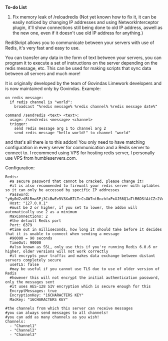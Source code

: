**To-do List**
1. Fix memory leak of /reloadredis (Not yet known how to fix it, it can be easily noticed by changing IP addresses and using NetworkInterceptor plugin, it'll show connections still being done to old IP address, aswell as the new one, even if it doesn't use old IP address for anything.)


RediSkript allows you to communicate between your servers with use of Redis, it's very fast and easy to use.

You can transfer any data in the form of text between your servers, you can program it to execute a set of instructions on the server depending on the redis message, etc. This can be used for making scripts that sync data between all servers and much more!


It is originally developed by the team of Govindas Limework developers and is now maintained only by Govindas.
Example:
```
on redis message:
  if redis channel is "world":
    broadcast "%redis message% %redis channel% %redis message date%"
 
command /sendredis <text> <text>:
  usage: /sendredis <message> <channel>
  trigger:
    send redis message arg 1 to channel arg 2
    send redis message "hello world!" to channel "world"
```

and that's all there is to this addon! You only need to have matching configuration in every server for communication and a Redis server to connect to. I recommend using VPS for hosting redis server, I personally use VPS from humbleservers.com.

Configuration:
```
Redis:
  #a secure password that cannot be cracked, please change it!
  #it is also recommended to firewall your redis server with iptables so it can only be accessed by specific IP addresses
  Password: "yHy0d2zdBlRmaSPj3CiBwEv5V3XxBTLTrCsGW7ntBnzhfxPxXJS6Q1aTtR6DSfAtCZr2VxWnsungXHTcF94a4bsWEpGAvjL9XMU"
  Host: "127.0.0.1"
  #must be 2 or higher, if you set to lower, the addon will automatically use 2 as a minimum
  MaxConnections: 2
  #the default Redis port
  Port: 6379
  #time out in milliseconds, how long it should take before it decides that it is unable to connect when sending a message
  #90000 = 90 seconds
  TimeOut: 90000
  #also known as SSL, only use this if you're running Redis 6.0.6 or higher, older versions will not work correctly
  #it encrypts your traffic and makes data exchange between distant servers completely secure
  useTLS: false
  #may be useful if you cannot use TLS due to use of older version of Redis
  #however this will not encrypt the initial authentication password, only the messages sent
  #it uses AES-128 SIV encryption which is secure enough for this
  EncryptMessages: true
  EncryptionKey: "16CHARACTERS KEY"
  MacKey: "16CHARACTERS KEY"

#the channels from which this server can receive messages
#you can always send messages to all channels!
#you can add as many channels as you wish!
Channels:
  - "Channel1"
  - "Channel2"
  - "Channel3"
  ```
